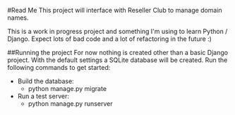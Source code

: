#Read Me
This project will interface with Reseller Club to manage domain names.


This is a work in progress project and something I'm using to learn Python / Django.
Expect lots of bad code and a lot of refactoring in the future :)

##Running the project
For now nothing is created other than a basic Django project. With the default settings a SQLite database will be created.
Run the following commands to get started:
* Build the database:
  * python manage.py migrate
* Run a test server:
  * python manage.py runserver